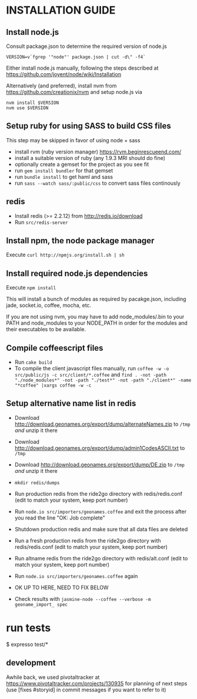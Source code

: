 INSTALLATION GUIDE
==================


## Install node.js ##

Consult package.json to determine the required version of node.js

    VERSION=v`fgrep '"node"' package.json | cut -d\" -f4`

Either install node.js manually, following the steps described at
https://github.com/joyent/node/wiki/Installation

Alternatively (and preferred), install nvm from https://github.com/creationix/nvm
and setup node.js via

    nvm install $VERSION
    nvm use $VERSION


## Setup ruby for using SASS to build CSS files ##

This step may be skipped in favor of using node + sass

 * install rvm (ruby version manager) https://rvm.beginrescueend.com/
 * install a suitable version of ruby (any 1.9.3 MRI should do fine)
 * optionally create a gemset for the project as you see fit
 * run `gem install bundler` for that gemset
 * run `bundle install` to get haml and sass
 * run `sass --watch sass/:public/css` to convert sass files continously


## redis ##

* Install redis (>= 2.2.12) from http://redis.io/download
* Run `src/redis-server`


## Install npm, the node package manager ##

Execute `curl http://npmjs.org/install.sh | sh`


## Install required node.js dependencies ##

Execute `npm install`

This will install a bunch of modules as required by pacakge.json, including jade, socket.io, coffee, mocha, etc.

If you are not using nvm, you may have to add node_modules/.bin to your PATH and node_modules to your NODE_PATH
in order for the modules and their executables to be available.


## Compile coffeescript files ##

* Run `cake build`
* To compile the client javascript files manually, run `coffee -w -o src/public/js -c src/client/*.coffee`
  and `find . -not -path "./node_modules*" -not -path "./test*" -not -path "./client*" -name "*coffee" |xargs coffee -w -c`


## Setup alternative name list in redis ##

* Download http://download.geonames.org/export/dump/alternateNames.zip to `/tmp` *and* unzip it there
* Download http://download.geonames.org/export/dump/admin1CodesASCII.txt to `/tmp`
* Download http://download.geonames.org/export/dump/DE.zip to `/tmp` *and* unzip it there
* `mkdir redis/dumps`
* Run production redis from the ride2go directory with redis/redis.conf (edit to match your system, keep port number)
* Run `node.io src/importers/geonames.coffee` and exit the process after you read the line "OK: Job complete"
* Shutdown production redis and make sure that all data files are deleted
* Run a fresh production redis from the ride2go directory with redis/redis.conf
  (edit to match your system, keep port number)
* Run altname redis from the ride2go directory with redis/alt.conf (edit to match your system, keep port number)
* Run `node.io src/importers/geonames.coffee` again

* OK UP TO HERE, NEED TO FIX BELOW
* Check results with `jasmine-node --coffee --verbose -m geoname_import_ spec`

run tests
=========
 $ expresso test/*



## development ##

Awhile back, we used pivotaltracker at https://www.pivotaltracker.com/projects/130935 for planning of next steps
(use [fixes #storyid] in commit messages if you want to refer to it)

